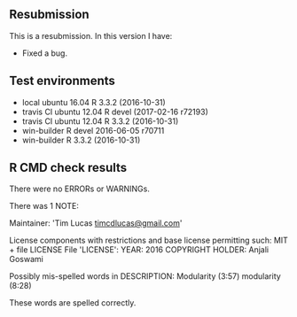## Resubmission
This is a resubmission. In this version I have:
* Fixed a bug.


## Test environments
* local ubuntu 16.04 R 3.3.2 (2016-10-31)
* travis CI ubuntu 12.04 R devel (2017-02-16 r72193)
* travis CI ubuntu 12.04 R 3.3.2 (2016-10-31)
* win-builder R devel 2016-06-05 r70711
* win-builder R 3.3.2 (2016-10-31)


## R CMD check results
There were no ERRORs or WARNINGs. 

There was 1 NOTE:

Maintainer: 'Tim Lucas <timcdlucas@gmail.com>'

License components with restrictions and base license permitting such:
  MIT + file LICENSE
File 'LICENSE':
  YEAR: 2016
  COPYRIGHT HOLDER: Anjali Goswami

Possibly mis-spelled words in DESCRIPTION:
  Modularity (3:57)
  modularity (8:28)



These words are spelled correctly.


